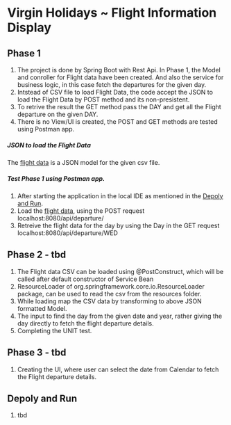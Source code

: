# Virgin Holidays ~ Flight Information Display
## Phase 1
1) The project is done by Spring Boot with Rest Api. In Phase 1, the Model and conroller for Flight data have been created. 
And also the service for business logic, in this case fetch the departures for the given day.
1) Intstead of CSV file to load Flight Data, the code accept the JSON to load the Flight Data by POST method and its non-presistent.
1) To retrive the result the GET method pass the DAY and get all the Flight departure on the given DAY.
1) There is no View/UI is created, the POST and GET methods are tested using Postman app.

##### JSON to load the Flight Data
The [flight data](FlightData.json) is a JSON model for the given csv file.

##### Test Phase 1 using Postman app.
1) After starting the application in the local IDE as mentioned in the [Depoly and Run](#deploy-and-run).
1) Load the [flight data](FlightData.json), using the POST request localhost:8080/api/departure/
1) Retreive the flight data for the day by using the Day in the GET request localhost:8080/api/departure/WED

## Phase 2 - tbd
1) The Flight data CSV can be loaded using @PostConstruct, which will be called after default constructor of Service Bean
1) ResourceLoader of org.springframework.core.io.ResourceLoader package, can be used to read the csv from the resources folder.
1) While loading map the CSV data by transforming to above JSON formatted Model.
1) The input to find the day from the given date and year, rather giving the day directly to fetch the flight departure details.
1) Completing the UNIT test.

## Phase 3 - tbd
1) Creating the UI, where user can select the date from Calendar to fetch the Flight departure details.

## Depoly and Run
1) tbd

